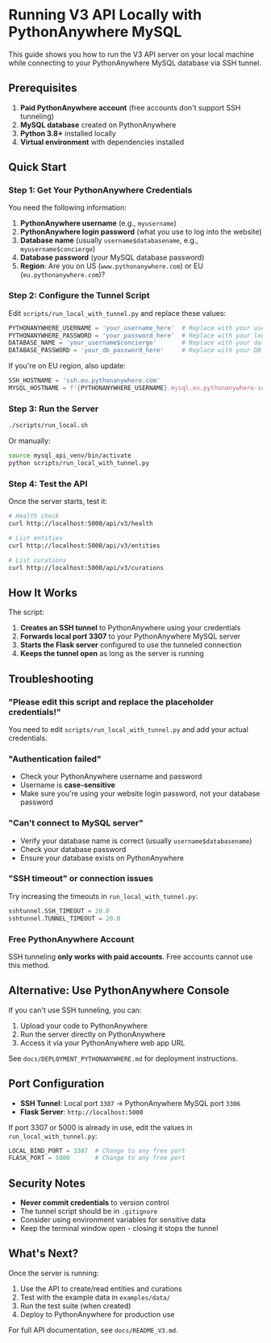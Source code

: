 # Running V3 API Locally with PythonAnywhere MySQL

This guide shows you how to run the V3 API server on your local machine while connecting to your PythonAnywhere MySQL database via SSH tunnel.

## Prerequisites

1. **Paid PythonAnywhere account** (free accounts don't support SSH tunneling)
2. **MySQL database** created on PythonAnywhere
3. **Python 3.8+** installed locally
4. **Virtual environment** with dependencies installed

## Quick Start

### Step 1: Get Your PythonAnywhere Credentials

You need the following information:

1. **PythonAnywhere username** (e.g., `myusername`)
2. **PythonAnywhere login password** (what you use to log into the website)
3. **Database name** (usually `username$databasename`, e.g., `myusername$concierge`)
4. **Database password** (your MySQL database password)
5. **Region**: Are you on US (`www.pythonanywhere.com`) or EU (`eu.pythonanywhere.com`)?

### Step 2: Configure the Tunnel Script

Edit `scripts/run_local_with_tunnel.py` and replace these values:

```python
PYTHONANYWHERE_USERNAME = 'your_username_here'  # Replace with your username
PYTHONANYWHERE_PASSWORD = 'your_password_here'  # Replace with your login password
DATABASE_NAME = 'your_username$concierge'       # Replace with your database name
DATABASE_PASSWORD = 'your_db_password_here'     # Replace with your DB password
```

If you're on EU region, also update:

```python
SSH_HOSTNAME = 'ssh.eu.pythonanywhere.com'
MYSQL_HOSTNAME = f'{PYTHONANYWHERE_USERNAME}.mysql.eu.pythonanywhere-services.com'
```

### Step 3: Run the Server

```bash
./scripts/run_local.sh
```

Or manually:

```bash
source mysql_api_venv/bin/activate
python scripts/run_local_with_tunnel.py
```

### Step 4: Test the API

Once the server starts, test it:

```bash
# Health check
curl http://localhost:5000/api/v3/health

# List entities
curl http://localhost:5000/api/v3/entities

# List curations
curl http://localhost:5000/api/v3/curations
```

## How It Works

The script:

1. **Creates an SSH tunnel** to PythonAnywhere using your credentials
2. **Forwards local port 3307** to your PythonAnywhere MySQL server
3. **Starts the Flask server** configured to use the tunneled connection
4. **Keeps the tunnel open** as long as the server is running

## Troubleshooting

### "Please edit this script and replace the placeholder credentials!"

You need to edit `scripts/run_local_with_tunnel.py` and add your actual credentials.

### "Authentication failed"

- Check your PythonAnywhere username and password
- Username is **case-sensitive**
- Make sure you're using your website login password, not your database password

### "Can't connect to MySQL server"

- Verify your database name is correct (usually `username$databasename`)
- Check your database password
- Ensure your database exists on PythonAnywhere

### "SSH timeout" or connection issues

Try increasing the timeouts in `run_local_with_tunnel.py`:

```python
sshtunnel.SSH_TIMEOUT = 20.0
sshtunnel.TUNNEL_TIMEOUT = 20.0
```

### Free PythonAnywhere Account

SSH tunneling **only works with paid accounts**. Free accounts cannot use this method.

## Alternative: Use PythonAnywhere Console

If you can't use SSH tunneling, you can:

1. Upload your code to PythonAnywhere
2. Run the server directly on PythonAnywhere
3. Access it via your PythonAnywhere web app URL

See `docs/DEPLOYMENT_PYTHONANYWHERE.md` for deployment instructions.

## Port Configuration

- **SSH Tunnel**: Local port `3307` → PythonAnywhere MySQL port `3306`
- **Flask Server**: `http://localhost:5000`

If port 3307 or 5000 is already in use, edit the values in `run_local_with_tunnel.py`:

```python
LOCAL_BIND_PORT = 3307  # Change to any free port
FLASK_PORT = 5000       # Change to any free port
```

## Security Notes

- **Never commit credentials** to version control
- The tunnel script should be in `.gitignore`
- Consider using environment variables for sensitive data
- Keep the terminal window open - closing it stops the tunnel

## What's Next?

Once the server is running:

1. Use the API to create/read entities and curations
2. Test with the example data in `examples/data/`
3. Run the test suite (when created)
4. Deploy to PythonAnywhere for production use

For full API documentation, see `docs/README_V3.md`.
